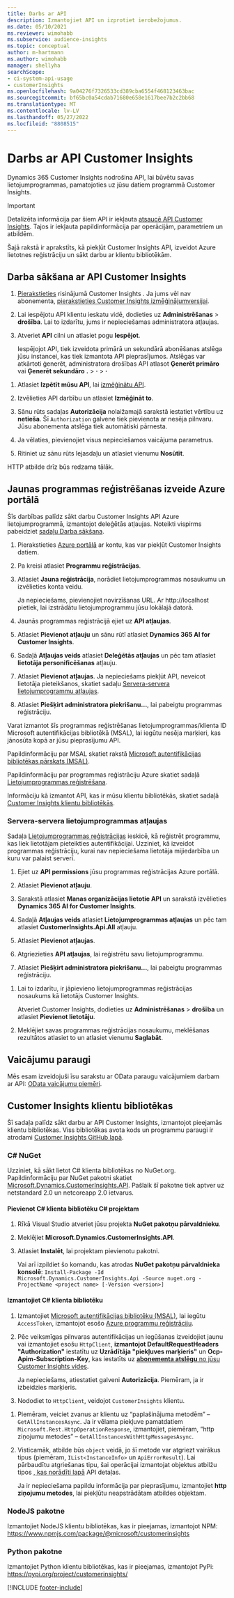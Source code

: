 ```yaml
---
title: Darbs ar API
description: Izmantojiet API un izprotiet ierobežojumus.
ms.date: 05/10/2021
ms.reviewer: wimohabb
ms.subservice: audience-insights
ms.topic: conceptual
author: m-hartmann
ms.author: wimohabb
manager: shellyha
searchScope:
- ci-system-api-usage
- customerInsights
ms.openlocfilehash: 9a04276f7326533cd389cba6554f468123463bac
ms.sourcegitcommit: bf65bc0a54cdab71680e658e1617bee7b2c2bb68
ms.translationtype: MT
ms.contentlocale: lv-LV
ms.lasthandoff: 05/27/2022
ms.locfileid: "8808515"
---
```

# <a name="work-with-customer-insights-apis"></a>Darbs ar API Customer Insights

Dynamics 365 Customer Insights nodrošina API, lai būvētu savas lietojumprogrammas, pamatojoties uz jūsu datiem programmā Customer Insights.

> [!IMPORTANT]
> Detalizēta informācija par šiem API ir iekļauta [atsaucē API Customer Insights](https://developer.ci.ai.dynamics.com/api-details#api=CustomerInsights). Tajos ir iekļauta papildinformācija par operācijām, parametriem un atbildēm.

Šajā rakstā ir aprakstīts, kā piekļūt Customer Insights API, izveidot Azure lietotnes reģistrāciju un sākt darbu ar klientu bibliotēkām.

## <a name="get-started-trying-the-customer-insights-apis"></a>Darba sākšana ar API Customer Insights

1. [Pierakstieties](https://home.ci.ai.dynamics.com) risinājumā Customer Insights . Ja jums vēl nav abonementa, [pierakstieties Customer Insights izmēģinājumversijai](https://aka.ms/tryci).

1. Lai iespējotu API klientu ieskatu vidē, dodieties uz **Administrēšanas** > **drošība**. Lai to izdarītu, jums ir nepieciešamas administratora atļaujas.

1. Atveriet **API** cilni un atlasiet pogu **Iespējot**.    
 
   Iespējojot API, tiek izveidota primārā un sekundārā abonēšanas atslēga jūsu instancei, kas tiek izmantota API pieprasījumos. Atslēgas var atkārtoti ģenerēt, administratora drošības API atlasot **Ģenerēt primāro** vai **Ģenerēt sekundāro** **.** > **·** > **·**

<!--  :::image type="content" source="media/enable-apis.gif" alt-text="Enable Customer Insights APIs."::: -->

1. Atlasiet **Izpētīt mūsu API**, lai [izmēģinātu API](https://developer.ci.ai.dynamics.com/api-details#api=CustomerInsights&operation=Get-all-instances).

1. Izvēlieties API darbību un atlasiet **Izmēģināt to**.

1. Sānu rūts sadaļas **Autorizācija** nolaižamajā sarakstā iestatiet vērtību uz **netieša**. Šī `Authorization` galvene tiek pievienota ar nesēja pilnvaru. Jūsu abonementa atslēga tiek automātiski pārnesta.
  
1. Ja vēlaties, pievienojiet visus nepieciešamos vaicājuma parametrus.

1. Ritiniet uz sānu rūts lejasdaļu un atlasiet vienumu **Nosūtīt**.

HTTP atbilde drīz būs redzama tālāk.

<!--   :::image type="content" source="media/try-apis.gif" alt-text="How to test the APIs."::: -->

## <a name="create-a-new-app-registration-in-the-azure-portal"></a>Jaunas programmas reģistrēšanas izveide Azure portālā

Šīs darbības palīdz sākt darbu Customer Insights API Azure lietojumprogrammā, izmantojot deleģētās atļaujas. Noteikti vispirms pabeidziet [sadaļu Darba sākšana](#get-started-trying-the-customer-insights-apis).

1. Pierakstieties [Azure portālā](https://portal.azure.com) ar kontu, kas var piekļūt Customer Insights datiem.

1. Pa kreisi atlasiet **Programmu reģistrācijas**.

1. Atlasiet **Jauna reģistrācija**, norādiet lietojumprogrammas nosaukumu un izvēlieties konta veidu.

   Ja nepieciešams, pievienojiet novirzīšanas URL. Ar http://localhost pietiek, lai izstrādātu lietojumprogrammu jūsu lokālajā datorā.

1. Jaunās programmas reģistrācijā ejiet uz **API atļaujas**.

1. Atlasiet **Pievienot atļauju** un sānu rūtī atlasiet **Dynamics 365 AI for Customer Insights**.

1. Sadaļā **Atļaujas veids** atlasiet **Deleģētās atļaujas** un pēc tam atlasiet **lietotāja personificēšanas** atļauju.

1. Atlasiet **Pievienot atļaujas**. Ja nepieciešams piekļūt API, neveicot lietotāja pieteikšanos, skatiet sadaļu [Servera-servera lietojumprogrammu atļaujas](#server-to-server-application-permissions).

1. Atlasiet **Piešķirt administratora piekrišanu...**, lai pabeigtu programmas reģistrāciju.

Varat izmantot šīs programmas reģistrēšanas lietojumprogrammas/klienta ID Microsoft autentifikācijas bibliotēkā (MSAL), lai iegūtu nesēja marķieri, kas jānosūta kopā ar jūsu pieprasījumu API.

<!-- :::image type="content" source="media/grant-admin-consent.gif" alt-text="How to grant admin consent."::: -->

Papildinformāciju par MSAL skatiet rakstā [Microsoft autentifikācijas bibliotēkas pārskats (MSAL)](/azure/active-directory/develop/msal-overview).

Papildinformāciju par programmas reģistrāciju Azure skatiet sadaļā [Lietojumprogrammas reģistrēšana](/graph/auth-register-app-v2).

Informāciju kā izmantot API, kas ir mūsu klientu bibliotēkās, skatiet sadaļā [Customer Insights klientu bibliotēkās](#customer-insights-client-libraries).

### <a name="server-to-server-application-permissions"></a>Servera-servera lietojumprogrammas atļaujas

Sadaļa [Lietojumprogrammas reģistrācijas](#create-a-new-app-registration-in-the-azure-portal) ieskicē, kā reģistrēt programmu, kas liek lietotājam pieteikties autentifikācijai. Uzziniet, kā izveidot programmas reģistrāciju, kurai nav nepieciešama lietotāja mijiedarbība un kuru var palaist serverī.

1. Ejiet uz **API permissions** jūsu programmas reģistrācijas Azure portālā.

1. Atlasiet **Pievienot atļauju**. 

1. Sarakstā atlasiet **Manas organizācijas lietotie API** un sarakstā izvēlieties **Dynamics 365 AI for Customer Insights**. 

1. Sadaļā **Atļaujas veids** atlasiet **Lietojumprogrammas atļaujas** un pēc tam atlasiet **CustomerInsights.Api.All** atļauju.

1. Atlasiet **Pievienot atļaujas**.

1. Atgriezieties **API atļaujas**, lai reģistrētu savu lietojumprogrammu.

1. Atlasiet **Piešķirt administratora piekrišanu...**, lai pabeigtu programmas reģistrāciju.

 <!--  :::image type="content" source="media/grant-admin-consent.gif" alt-text="How to grant admin consent."::: -->

1. Lai to izdarītu, ir jāpievieno lietojumprogrammas reģistrācijas nosaukums kā lietotājs Customer Insights.  
   
   Atveriet Customer Insights, dodieties uz **Administrēšanas** > **drošība** un atlasiet **Pievienot lietotāju**.

1. Meklējiet savas programmas reģistrācijas nosaukumu, meklēšanas rezultātos atlasiet to un atlasiet vienumu **Saglabāt**.

## <a name="sample-queries"></a>Vaicājumu paraugi

Mēs esam izveidojuši īsu sarakstu ar OData paraugu vaicājumiem darbam ar API: [OData vaicājumu piemēri](odata-examples.md).

## <a name="customer-insights-client-libraries"></a>Customer Insights klientu bibliotēkas

Šī sadaļa palīdz sākt darbu ar API Customer Insights, izmantojot pieejamās klientu bibliotēkas. Viss bibliotēkas avota kods un programmu paraugi ir atrodami [Customer Insights GitHub lapā](https://github.com/microsoft/Dynamics365-CustomerInsights-Client-Libraries). 

### <a name="c-nuget"></a>C# NuGet

Uzziniet, kā sākt lietot C# klienta bibliotēkas no NuGet.org. Papildinformāciju par NuGet pakotni skatiet [Microsoft.Dynamics.CustomerInsights.API](https://www.nuget.org/packages/Microsoft.Dynamics.CustomerInsights.Api/). Pašlaik šī pakotne tiek aptver uz netstandard 2.0 un netcoreapp 2.0 ietvarus.

#### <a name="add-the-c-client-library-to-a-c-project"></a>Pievienot C# klienta bibliotēku C# projektam

1. Rīkā Visual Studio atveriet jūsu projekta **NuGet pakotņu pārvaldnieku**.

1. Meklējiet **Microsoft.Dynamics.CustomerInsights.API**.

1. Atlasiet **Instalēt**, lai projektam pievienotu pakotni.
 
   Vai arī izpildiet šo komandu, kas atrodas **NuGet pakotņu pārvaldnieka konsolē**: `Install-Package -Id Microsoft.Dynamics.CustomerInsights.Api -Source nuget.org -ProjectName <project name> [-Version <version>]`

 <!--  :::image type="content" source="media/visual-studio-nuget-package.gif" alt-text="Add NuGet package to Visual Studio project."::: -->

#### <a name="use-the-c-client-library"></a>Izmantojiet C# klienta bibliotēku

1. Izmantojiet [Microsoft autentifikācijas bibliotēku (MSAL)](/azure/active-directory/develop/msal-overview), lai iegūtu `AccessToken`, izmantojot esošo [Azure programmu reģistrāciju](#create-a-new-app-registration-in-the-azure-portal).

1. Pēc veiksmīgas pilnvaras autentifikācijas un iegūšanas izveidojiet jaunu vai izmantojiet esošu `HttpClient`, **izmantojot DefaultRequestHeaders "Authorization"** iestatītu uz **Uzrādītāja "piekļuves marķieris"** un **Ocp-Apim-Subscription-Key**, kas iestatīts uz [**abonementa atslēgu** no jūsu Customer Insights vides](#get-started-trying-the-customer-insights-apis).   
 
   Ja nepieciešams, atiestatiet galveni **Autorizācija**. Piemēram, ja ir izbeidzies marķieris.

1. Nododiet to `HttpClient`, veidojot `CustomerInsights` klientu.

<!--   :::image type="content" source="media/httpclient-sample.png" alt-text="Sample of httpclient."::: -->

1. Piemēram, veiciet zvanus ar klientu uz “paplašinājuma metodēm” – `GetAllInstancesAsync`. Ja ir vēlama piekļuve pamatdatiem `Microsoft.Rest.HttpOperationResponse`, izmantojiet, piemēram, “http ziņojumu metodes” – `GetAllInstancesWithHttpMessagesAsync`.

1. Visticamāk, atbilde būs `object` veidā, jo šī metode var atgriezt vairākus tipus (piemēram, `IList<InstanceInfo>` un `ApiErrorResult`). Lai pārbaudītu atgriešanas tipu, šai operācijai izmantojat objektus atbilžu tipos [, kas norādīti lapā](https://developer.ci.ai.dynamics.com/api-details#api=CustomerInsights) API detaļas.    
   
   Ja ir nepieciešama papildu informācija par pieprasījumu, izmantojiet **http ziņojumu metodes**, lai piekļūtu neapstrādātam atbildes objektam.

### <a name="nodejs-package"></a>NodeJS pakotne

Izmantojiet NodeJS klientu bibliotēkas, kas ir pieejamas, izmantojot NPM: https://www.npmjs.com/package/@microsoft/customerinsights

### <a name="python-package"></a>Python pakotne

Izmantojiet Python klientu bibliotēkas, kas ir pieejamas, izmantojot PyPi: https://pypi.org/project/customerinsights/

[!INCLUDE [footer-include](includes/footer-banner.md)]
